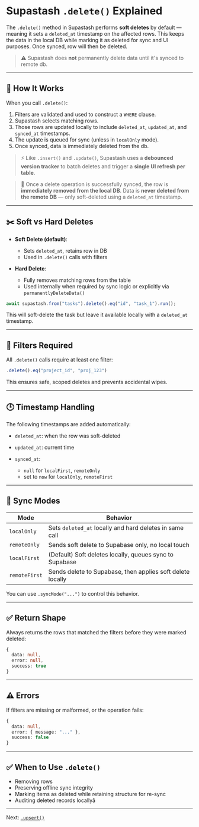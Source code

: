 # Supastash `.delete()` Explained

The `.delete()` method in Supastash performs **soft deletes** by default — meaning it sets a `deleted_at` timestamp on the affected rows. This keeps the data in the local DB while marking it as deleted for sync and UI purposes. Once synced, row will then be deleted.

> ⚠️ Supastash does **not** permanently delete data until it's synced to remote db.

---

## 🧠 How It Works

When you call `.delete()`:

1. Filters are validated and used to construct a `WHERE` clause.
2. Supastash selects matching rows.
3. Those rows are updated locally to include `deleted_at`, `updated_at`, and `synced_at` timestamps.
4. The update is queued for sync (unless in `localOnly` mode).
5. Once synced, data is immediately deleted from the db.

> ⚡ Like `.insert()` and `.update()`, Supastash uses a **debounced version tracker** to batch deletes and trigger a **single UI refresh per table**.

> 🔄 Once a delete operation is successfully synced, the row is **immediately removed from the local DB**. Data is **never deleted from the remote DB** — only soft-deleted using a `deleted_at` timestamp.

---

## ✂️ Soft vs Hard Deletes

- **Soft Delete (default)**:

  - Sets `deleted_at`, retains row in DB
  - Used in `.delete()` calls with filters

- **Hard Delete**:

  - Fully removes matching rows from the table
  - Used internally when required by sync logic or explicitly via `permanentlyDeleteData()`

```ts
await supastash.from("tasks").delete().eq("id", "task_1").run();
```

This will soft-delete the task but leave it available locally with a `deleted_at` timestamp.

---

## 🔎 Filters Required

All `.delete()` calls require at least one filter:

```ts
.delete().eq("project_id", "proj_123")
```

This ensures safe, scoped deletes and prevents accidental wipes.

---

## 🕒 Timestamp Handling

The following timestamps are added automatically:

- `deleted_at`: when the row was soft-deleted
- `updated_at`: current time
- `synced_at`:

  - `null` for `localFirst`, `remoteOnly`
  - set to `now` for `localOnly`, `remoteFirst`

---

## 🔁 Sync Modes

| Mode          | Behavior                                                   |
| ------------- | ---------------------------------------------------------- |
| `localOnly`   | Sets `deleted_at` locally and hard deletes in same call    |
| `remoteOnly`  | Sends soft delete to Supabase only, no local touch         |
| `localFirst`  | (Default) Soft deletes locally, queues sync to Supabase    |
| `remoteFirst` | Sends delete to Supabase, then applies soft delete locally |

You can use `.syncMode("...")` to control this behavior.

---

## ✅ Return Shape

Always returns the rows that matched the filters before they were marked deleted:

```ts
{
  data: null,
  error: null,
  success: true
}
```

---

## ⚠️ Errors

If filters are missing or malformed, or the operation fails:

```ts
{
  data: null,
  error: { message: "..." },
  success: false
}
```

---

## ✅ When to Use `.delete()`

- Removing rows
- Preserving offline sync integrity
- Marking items as deleted while retaining structure for re-sync
- Auditing deleted records locallyå

---

Next: [`.upsert()`](./upsert-query.md)
